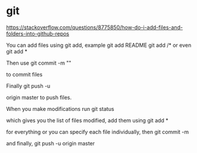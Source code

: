 # git
https://stackoverflow.com/questions/8775850/how-do-i-add-files-and-folders-into-github-repos


You can add files using git add, example 
git add README
git add <folder>/*
or even 
git add *

Then use 
git commit -m "<edit>"

to commit files

Finally 
git push -u

origin master to push files.

When you make modifications run 
git status

which gives you the list of files modified, add them using 
git add *

for everything or you can specify each file individually, then 
git commit -m <message>

and finally, 
git push -u origin master
